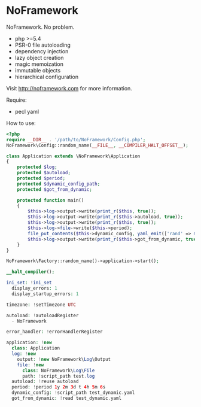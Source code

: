 NoFramework
===========

NoFramework. No problem.

- php >=5.4
- PSR-0 file autoloading
- dependency injection
- lazy object creation
- magic memoization
- immutable objects
- hierarchical configuration

Visit http://noframework.com for more information.

Require:
- pecl yaml

How to use:

```php
<?php
require __DIR__ . '/path/to/NoFramework/Config.php';
NoFramework\Config::random_name(__FILE__, __COMPILER_HALT_OFFSET__);

class Application extends \NoFramework\Application
{
    protected $log;
    protected $autoload;
    protected $period;
    protected $dynamic_config_path;
    protected $got_from_dynamic;

    protected function main()
    {
        $this->log->output->write(print_r($this, true));
        $this->log->output->write(print_r($this->autoload, true));
        $this->log->output->write(print_r($this, true));
        $this->log->file->write($this->period);
        file_put_contents($this->dynamic_config, yaml_emit(['rand' => mt_rand()]));
        $this->log->output->write(print_r($this->got_from_dynamic, true));
    }
}

NoFramework\Factory::random_name()->application->start();

__halt_compiler();

ini_set: !ini_set
  display_errors: 1
  display_startup_errors: 1

timezone: !setTimezone UTC

autoload: !autoloadRegister
  - NoFramework

error_handler: !errorHandlerRegister

application: !new
  class: Application
  log: !new
    output: !new NoFramework\Log\Output
    file: !new
      class: NoFramework\Log\File
      path: !script_path test.log
  autoload: !reuse autoload
  period: !period 1y 2m 3d t 4h 5m 6s
  dynamic_config: !script_path test_dynamic.yaml
  got_from_dynamic: !read test_dynamic.yaml
```
